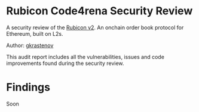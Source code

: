
# Rubicon Code4rena Security Review

A security review of the [Rubicon v2](https://code4rena.com/contests/2023-04-rubicon-v2). An onchain order book protocol for Ethereum, built on L2s.

Author: [gkrastenov](https://twitter.com/gkrastenov)

This audit report includes all the vulnerabilities, issues and code improvements found during the security review.

# Findings

Soon